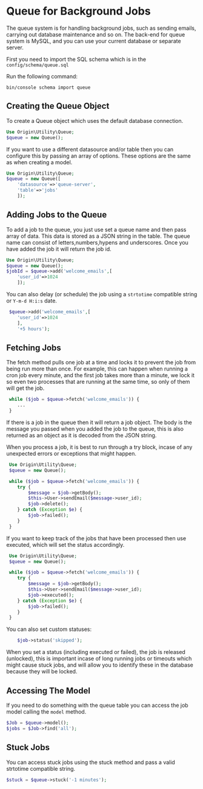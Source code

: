 # Queue for Background Jobs

The queue system is for handling background jobs, such as sending emails, carrying out database maintenance and so on. The back-end for queue system is MySQL, and you can use your current database or separate server. 

First you need to import the SQL schema which is in the `config/schema/queue.sql`

Run the following command:

````linux
bin/console schema import queue
````

## Creating the Queue Object

To create a Queue object which uses the default database connection.

````php
Use Origin\Utility\Queue;
$queue = new Queue();
````

If you want to use a different datasource and/or table then you can configure this by passing an array of
options. These options are the same as when creating a model.

````php
Use Origin\Utility\Queue;
$queue = new Queue([
    'datasource'=>'queue-server',
    'table'=>'jobs'
    ]);
````

## Adding Jobs to the Queue

To add a job to the queue, you just use set a queue name and then pass array of data. This data is stored
as a JSON string in the table. The queue name can consist of letters,numbers,hypens and underscores. Once you have added the job it will return the job id.

````php
Use Origin\Utility\Queue;
$queue = new Queue();
$jobId = $queue->add('welcome_emails',[
    'user_id'=>1024
    ]);
````

You can also delay (or schedule) the job using a `strtotime` compatible string or `Y-m-d H:i:s` date.

````php
 $queue->add('welcome_emails',[
    'user_id'=>1024
    ],
    '+5 hours');
````

## Fetching Jobs

The fetch method pulls one job at a time and locks it to prevent the job from being run more than once. For example, this can happen when running a cron job every minute, and the first job takes more than a minute, we lock it so even two processes that are running at the same time, so only of them will get the job.

````php
 while ($job = $queue->fetch('welcome_emails')) {
    ...
 }
````

If there is a job in the queue then it will return a job object. The body is the message you passed when you added the job to the queue, this is also returned as an object as it is decoded from the JSON string.

When you process a job, it is best to run through a try block, incase of any unexpected errors or exceptions that might happen. 

````php
 Use Origin\Utility\Queue;
 $queue = new Queue();

 while ($job = $queue->fetch('welcome_emails')) {
    try {
        $message = $job->getBody();
        $this->User->sendEmail($message->user_id);
        $job->delete();
    } catch (Exception $e) {
        $job->failed();
    }  
 }
````

If you want to keep track of the jobs that have been processed then use executed, which will set the status accordingly.

````php
 Use Origin\Utility\Queue;
 $queue = new Queue();

 while ($job = $queue->fetch('welcome_emails')) {
    try {
        $message = $job->getBody();
        $this->User->sendEmail($message->user_id);
        $job->executed();
    } catch (Exception $e) {
        $job->failed();
    }  
 }
````

You can also set custom statuses:

````php
    $job->status('skipped');
````

When you set a status (including executed or failed), the job is released (unlocked), this is important incase of long running jobs or timeouts which might cause stuck jobs, and will allow you to identify these in the database because they will be locked.

## Accessing The Model

If you need to do something with the queue table you can access the job model calling the `model` method.

````php
$Job = $queue->model();
$jobs = $Job->find('all');
````


## Stuck Jobs

You can access stuck jobs using the stuck method and pass a valid strtotime compatible string.

````php
$stuck = $queue->stuck('-1 minutes');
````
